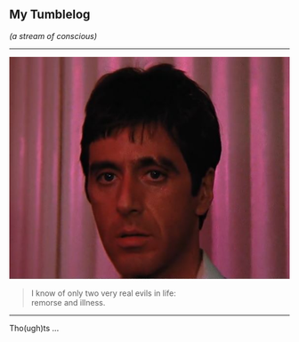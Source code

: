 ## My Tumblelog

*(a stream of conscious)*

---

![scarface](/public/montana.jpeg)

> I know of only two very real evils in life:<br>remorse and illness.

---

Tho(ugh)ts ...